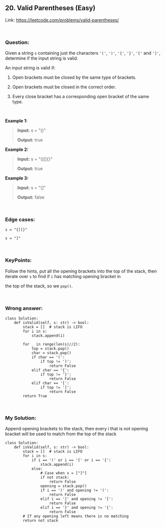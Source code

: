 ## 20. Valid Parentheses (Easy)

Link: https://leetcode.com/problems/valid-parentheses/

<br>

### Question:
Given a string `s` containing just the characters `'('`, `')'`, `'{'`, `'}'`, `'['` and `']'`, determine if the input string is valid.

An input string is valid if:

1. Open brackets must be closed by the same type of brackets.

2. Open brackets must be closed in the correct order.

3. Every close bracket has a corresponding open bracket of the same type.

<br>

**Example 1:**
> **Input:** s = "()"
> 
> **Output:** true

**Example 2:**
> **Input:** s = "()[]{}"
> 
> **Output:** true

**Example 3:**
> **Input:** s = "(]"
> 
> **Output:** false

<br>

### Edge cases:
```
s = "{[]}"

s = "]"
```

<br>

### KeyPoints: 
Follow the hints, put all the opening brackets into the top of the stack, then iterate over `s` to find if `i` has matching opening bracket in

the top of the stack, so we `pop()`.

<br>

### Wrong answer:
```
class Solution:
    def isValid(self, s: str) -> bool:
        stack = []  # stack is LIFO
        for i in s:
            stack.append(i)

        for _ in range(len(s)//2):
            top = stack.pop()
            char = stack.pop()
            if char == '(':
                if top != ')':
                    return False
            elif char == '{':
                if top != '}':
                    return False
            elif char == '[':
                if top != ']':
                    return False
        return True
```

<br>

### My Solution:
Append opening brackets to the stack, then every i that is not opening bracket will be used to match from the top of the stack
```
class Solution:
    def isValid(self, s: str) -> bool:
        stack = []  # stack is LIFO
        for i in s:                
            if i == '(' or i == '[' or i == '{':
                stack.append(i)
            else:
                # Case when s = ["]"]
                if not stack:
                    return False
                opening = stack.pop()
                if i == ')' and opening != '(':
                    return False
                elif i == ']' and opening != '[':
                    return False
                elif i == '}' and opening != '{':
                    return False
        # If any opening left means there is no matching
        return not stack
```
